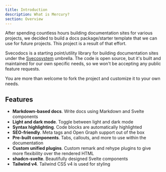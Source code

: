 ```yaml
---
title: Introduction
description: What is Mercury?
section: Overview
---
```


<script>
	import { Callout } from '@svecodocs/kit'
</script>

After spending countless hours building documentation sites for various projects, we decided to build a docs package/starter template that we can use for future projects. This project is a result of that effort.

Svecodocs is a starting point/utility library for building documentation sites under the [Svecosystem](https://github.com/svecosystem) umbrella. The code is open source, but it's built and maintained for our own specific needs, so we won't be accepting any public feature requests.

You are more than welcome to fork the project and customize it to your own needs.

## Features

- **Markdown-based docs**. Write docs using Markdown and Svelte components
- **Light and dark mode**. Toggle between light and dark mode
- **Syntax highlighting**. Code blocks are automatically highlighted
- **SEO-friendly**. Meta tags and Open Graph support out of the box
- **Pre-built components**. Tabs, callouts, and more to use within the documentation
- **Custom unified plugins**. Custom remark and rehype plugins to give more flexibility over the rendered HTML
- **shadcn-svelte**. Beautifully designed Svelte components
- **Tailwind v4**. Tailwind CSS v4 is used for styling
